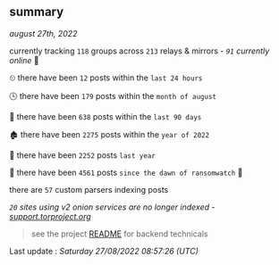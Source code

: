 
## summary
_august 27th, 2022_

currently tracking `118` groups across `213` relays & mirrors - _`91` currently online_ 📡

⏲ there have been `12` posts within the `last 24 hours`

🕓 there have been `179` posts within the `month of august`

📅 there have been `638` posts within the `last 90 days`

🏚 there have been `2275` posts within the `year of 2022`

🚀 there have been `2252` posts `last year`

🦕 there have been `4561` posts `since the dawn of ransomwatch` 🐣

there are `57` custom parsers indexing posts

_`20` sites using v2 onion services are no longer indexed - [support.torproject.org](https://support.torproject.org/onionservices/v2-deprecation/)_

> see the project [README](https://github.com/jmousqueton/ransomwatch#readme) for backend technicals



Last update : _Saturday 27/08/2022 08:57:26 (UTC)_

